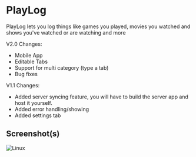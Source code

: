 # PlayLog
PlayLog lets you log things like games you played, movies you watched and shows you've watched or are watching and more

V2.0 Changes:
- Mobile App
- Editable Tabs
- Support for multi category (type a tab)
- Bug fixes

V1.1 Changes:
- Added server syncing feature, you will have to build the server app and host it yourself.
- Added error handling/showing
- Added settings tab


## Screenshot(s)
![Linux](https://i.imgur.com/fofik5t.png)
